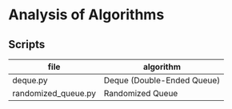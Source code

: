 # Analysis of Algorithms

## Scripts
|file|algorithm|
|---|---|
|deque.py|Deque (Double-Ended Queue)|
|randomized_queue.py|Randomized Queue|
